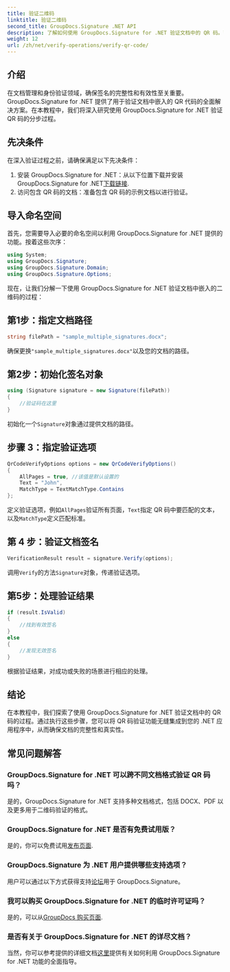 ```yaml
---
title: 验证二维码
linktitle: 验证二维码
second_title: GroupDocs.Signature .NET API
description: 了解如何使用 GroupDocs.Signature for .NET 验证文档中的 QR 码。带有分步指南的综合教程。
weight: 12
url: /zh/net/verify-operations/verify-qr-code/
---
```

## 介绍
在文档管理和身份验证领域，确保签名的完整性和有效性至关重要。 GroupDocs.Signature for .NET 提供了用于验证文档中嵌入的 QR 代码的全面解决方案。在本教程中，我们将深入研究使用 GroupDocs.Signature for .NET 验证 QR 码的分步过程。
## 先决条件
在深入验证过程之前，请确保满足以下先决条件：
1. 安装 GroupDocs.Signature for .NET：从以下位置下载并安装 GroupDocs.Signature for .NET[下载链接](https://releases.groupdocs.com/signature/net/).
2. 访问包含 QR 码的文档：准备包含 QR 码的示例文档以进行验证。 

## 导入命名空间
首先，您需要导入必要的命名空间以利用 GroupDocs.Signature for .NET 提供的功能。按着这些次序：

```csharp
using System;
using GroupDocs.Signature;
using GroupDocs.Signature.Domain;
using GroupDocs.Signature.Options;
```


现在，让我们分解一下使用 GroupDocs.Signature for .NET 验证文档中嵌入的二维码的过程：
## 第1步：指定文档路径
```csharp
string filePath = "sample_multiple_signatures.docx";
```
确保更换`"sample_multiple_signatures.docx"`以及您的文档的路径。
## 第2步：初始化签名对象
```csharp
using (Signature signature = new Signature(filePath))
{
    //验证码在这里
}
```
初始化一个`Signature`对象通过提供文档的路径。
## 步骤 3：指定验证选项
```csharp
QrCodeVerifyOptions options = new QrCodeVerifyOptions()
{
    AllPages = true, //该值是默认设置的
    Text = "John",
    MatchType = TextMatchType.Contains
};
```
定义验证选项，例如`AllPages`验证所有页面，`Text`指定 QR 码中要匹配的文本，以及`MatchType`定义匹配标准。
## 第 4 步：验证文档签名
```csharp
VerificationResult result = signature.Verify(options);
```
调用`Verify`的方法`Signature`对象，传递验证选项。
## 第5步：处理验证结果
```csharp
if (result.IsValid)
{
    //找到有效签名
}
else
{
    //发现无效签名
}
```
根据验证结果，对成功或失败的场景进行相应的处理。

## 结论
在本教程中，我们探索了使用 GroupDocs.Signature for .NET 验证文档中的 QR 码的过程。通过执行这些步骤，您可以将 QR 码验证功能无缝集成到您的 .NET 应用程序中，从而确保文档的完整性和真实性。
## 常见问题解答
### GroupDocs.Signature for .NET 可以跨不同文档格式验证 QR 码吗？
是的，GroupDocs.Signature for .NET 支持多种文档格式，包括 DOCX、PDF 以及更多用于二维码验证的格式。
### GroupDocs.Signature for .NET 是否有免费试用版？
是的，你可以免费试用[发布页面](https://releases.groupdocs.com/).
### GroupDocs.Signature 为 .NET 用户提供哪些支持选项？
用户可以通过以下方式获得支持[论坛](https://forum.groupdocs.com/c/signature/13)用于 GroupDocs.Signature。
### 我可以购买 GroupDocs.Signature for .NET 的临时许可证吗？
是的，可以从[GroupDocs 购买页面](https://purchase.groupdocs.com/temporary-license/).
### 是否有关于 GroupDocs.Signature for .NET 的详尽文档？
当然，你可以参考提供的详细文档[这里](https://tutorials.groupdocs.com/signature/net/)提供有关如何利用 GroupDocs.Signature for .NET 功能的全面指导。